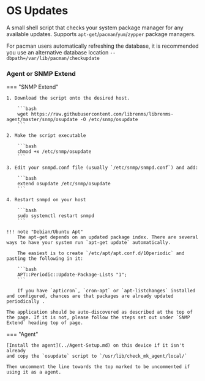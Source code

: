 
# OS Updates

A small shell script that checks your system package manager for any
available updates. Supports `apt-get`/`pacman`/`yum`/`zypper` package
managers.

For pacman users automatically refreshing the database, it is
recommended you use an alternative database location
`--dbpath=/var/lib/pacman/checkupdate`

### Agent or SNMP Extend

=== "SNMP Extend"

    1. Download the script onto the desired host.

        ```bash
        wget https://raw.githubusercontent.com/librenms/librenms-agent/master/snmp/osupdate -O /etc/snmp/osupdate
        ```

    2. Make the script executable

        ```bash
        chmod +x /etc/snmp/osupdate
        ```

    3. Edit your snmpd.conf file (usually `/etc/snmp/snmpd.conf`) and add:

        ```bash
        extend osupdate /etc/snmp/osupdate
        ```

    4. Restart snmpd on your host

        ```bash
        sudo systemctl restart snmpd
        ```

    !!! note "Debian/Ubuntu Apt"
        The apt-get depends on an updated package index. There are several ways to have your system run `apt-get update` automatically. 
        
        The easiest is to create `/etc/apt/apt.conf.d/10periodic` and pasting the following in it: 
        
        ```bash
        APT::Periodic::Update-Package-Lists "1"; 
        ```

        If you have `apticron`, `cron-apt` or `apt-listchanges` installed and configured, chances are that packages are already updated periodically .

    The application should be auto-discovered as described at the top of
    the page. If it is not, please follow the steps set out under `SNMP
    Extend` heading top of page.

=== "Agent"

    [Install the agent](../Agent-Setup.md) on this device if it isn't already
    and copy the `osupdate` script to `/usr/lib/check_mk_agent/local/`

    Then uncomment the line towards the top marked to be uncommented if
    using it as a agent.

